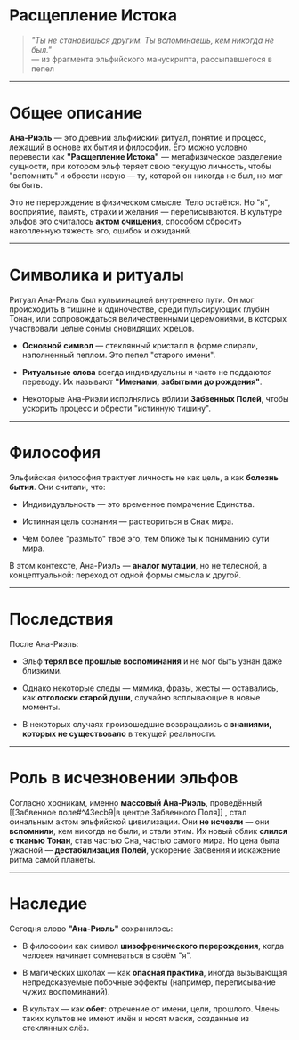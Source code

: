 # Расщепление Истока

> _"Ты не становишься другим. Ты вспоминаешь, кем никогда не был."_  
> — из фрагмента эльфийского манускрипта, рассыпавшегося в пепел

---

# Общее описание

**Ана-Риэль** — это древний эльфийский ритуал, понятие и процесс, лежащий в основе их бытия и философии. Его можно условно перевести как **"Расщепление Истока"** — метафизическое разделение сущности, при котором эльф теряет свою текущую личность, чтобы "вспомнить" и обрести новую — ту, которой он никогда не был, но мог бы быть.

Это не перерождение в физическом смысле. Тело остаётся. Но "я", восприятие, память, страхи и желания — переписываются. В культуре эльфов это считалось **актом очищения**, способом сбросить накопленную тяжесть эго, ошибок и ожиданий.

---

# Символика и ритуалы

Ритуал Ана-Риэль был кульминацией внутреннего пути. Он мог происходить в тишине и одиночестве, среди пульсирующих глубин Тонан, или сопровождаться величественными церемониями, в которых участвовали целые сонмы сновидящих жрецов.

- **Основной символ** — стеклянный кристалл в форме спирали, наполненный пеплом. Это пепел "старого имени".

- **Ритуальные слова** всегда индивидуальны и часто не поддаются переводу. Их называют **"Именами, забытыми до рождения"**.

- Некоторые Ана-Риэли исполнялись вблизи **Забвенных Полей**, чтобы ускорить процесс и обрести "истинную тишину".


---

# Философия

Эльфийская философия трактует личность не как цель, а как **болезнь бытия**. Они считали, что:

- Индивидуальность — это временное помрачение Единства.

- Истинная цель сознания — раствориться в Снах мира.

- Чем более "размыто" твоё эго, тем ближе ты к пониманию сути мира.


В этом контексте, Ана-Риэль — **аналог мутации**, но не телесной, а концептуальной: переход от одной формы смысла к другой.

---

# Последствия

После Ана-Риэль:

- Эльф **терял все прошлые воспоминания** и не мог быть узнан даже близкими.

- Однако некоторые следы — мимика, фразы, жесты — оставались, как **отголоски старой души**, случайно всплывающие в новые моменты.

- В некоторых случаях произошедшие возвращались с **знаниями, которых не существовало** в текущей реальности.


---

# Роль в исчезновении эльфов

Согласно хроникам, именно **массовый Ана-Риэль**, проведённый [[Забвенное поле#^43ecb9|в центре Забвенного Поля]] , стал финальным актом эльфийской цивилизации. Они **не исчезли** — они **вспомнили**, кем никогда не были, и стали этим. Их новый облик **слился с тканью Тонан**, став частью Сна, частью самого мира. Но цена была ужасной — **дестабилизация Полей**, ускорение Забвения и искажение ритма самой планеты.

---

# Наследие

Сегодня слово **"Ана-Риэль"** сохранилось:

- В философии как символ **шизофренического перерождения**, когда человек начинает сомневаться в своём "я".

- В магических школах — как **опасная практика**, иногда вызывающая непредсказуемые побочные эффекты (например, переписывание чужих воспоминаний).

- В культах — как **обет**: отречение от имени, цели, прошлого. Члены таких культов не имеют имён и носят маски, созданные из стеклянных слёз.


